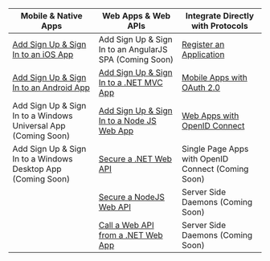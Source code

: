 | Mobile & Native Apps | Web Apps & Web APIs | Integrate Directly with Protocols |
| ----------------------- | ------------------------------- | --------------------- |
| [Add Sign Up & Sign In to an iOS App](/documentation/articles/active-directory-b2c-devquickstarts-ios) | Add Sign Up & Sign In to an AngularJS SPA (Coming Soon) | [Register an Application](/documentation/articles/active-directory-b2c-app-registration) |
| [Add Sign Up & Sign In to an Android App](/documentation/articles/active-directory-b2c-devquickstarts-android) | [Add Sign Up & Sign In to a .NET MVC App](/documentation/articles/active-directory-b2c-devquickstarts-web-dotnet)  | [Mobile Apps with OAuth 2.0](/documentation/articles/active-directory-b2c-reference-oauth-code) |
| Add Sign Up & Sign In to a Windows Universal App (Coming Soon) | [Add Sign Up & Sign In to a Node JS Web App](/documentation/articles/active-directory-b2c-devquickstarts-web-node) | [Web Apps with OpenID Connect](/documentation/articles/active-directory-b2c-reference-oidc) |
| Add Sign Up & Sign In to a Windows Desktop App (Coming Soon) | [Secure a .NET Web API](/documentation/articles/active-directory-b2c-devquickstarts-api-dotnet) | Single Page Apps with OpenID Connect (Coming Soon)
|  | [Secure a NodeJS Web API](/documentation/articles/active-directory-b2c-devquickstarts-api-node) | Server Side Daemons (Coming Soon) |
|  | [Call a Web API from a .NET Web App](/documentation/articles/active-directory-b2c-devquickstarts-web-api-dotnet) | Server Side Daemons (Coming Soon) |
